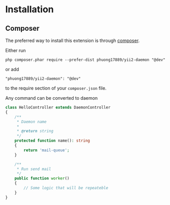 # Installation #

## Composer ##

The preferred way to install this extension is through [composer](http://getcomposer.org/download/).

Either run

```
php composer.phar require --prefer-dist phuong17889/yii2-daemon "@dev"
```

or add

```
"phuong17889/yii2-daemon": "@dev"
```

to the require section of your `composer.json` file.

Any command can be converted to daemon

```php
class HelloController extends DaemonController
{
    /**
     * Daemon name
     *
     * @return string
     */
    protected function name(): string
    {
        return 'mail-queue';
    }

    /**
     * Run send mail
     */
    public function worker()
    {
        // Some logic that will be repeateble 
    }
}
```

